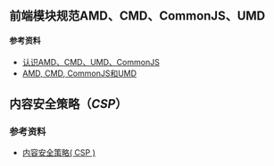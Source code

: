 

## 前端模块规范AMD、CMD、CommonJS、UMD

#### 参考资料

- [认识AMD、CMD、UMD、CommonJS](https://www.cnblogs.com/humin/p/5389901.html)
- [AMD, CMD, CommonJS和UMD](https://www.jianshu.com/p/bd4585b737d7)

## 内容安全策略（*CSP*）

### 参考资料

- [内容安全策略( CSP )](https://developer.mozilla.org/zh-CN/docs/Web/HTTP/CSP)